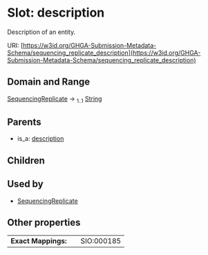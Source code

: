 
# Slot: description


Description of an entity.

URI: [https://w3id.org/GHGA-Submission-Metadata-Schema/sequencing_replicate_description](https://w3id.org/GHGA-Submission-Metadata-Schema/sequencing_replicate_description)


## Domain and Range

[SequencingReplicate](SequencingReplicate.md) &#8594;  <sub>1..1</sub> [String](types/String.md)

## Parents

 *  is_a: [description](description.md)

## Children


## Used by

 * [SequencingReplicate](SequencingReplicate.md)

## Other properties

|  |  |  |
| --- | --- | --- |
| **Exact Mappings:** | | SIO:000185 |

